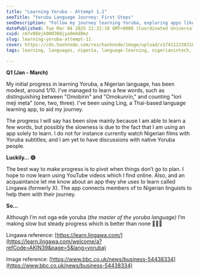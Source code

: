 ```yaml
---
title: "Learning Yoruba - Attempt 1.1"
seoTitle: "Yoruba Language Journey: First Steps"
seoDescription: "Follow my journey learning Yoruba, exploring apps like Ling and Lingawa, and embracing new resources to enhance my progress"
datePublished: Tue Mar 04 2025 21:32:10 GMT+0000 (Coordinated Universal Time)
cuid: cm7v08ejk000308jya9m4d8mz
slug: learning-yoruba-attempt-11
cover: https://cdn.hashnode.com/res/hashnode/image/upload/v1741122383180/da45eb7b-4caf-4ad7-8cb5-3ec0194f50e2.png
tags: learning, languages, nigeria, language-learning, nigerianintech, yoruba

---
```


**Q1 (Jan - March)**

My initial progress in learning Yoruba, a Nigerian language, has been modest, around 1/10. I've managed to learn a few words, such as distinguishing between "Omobirin" and "Omokunrin," and counting "lori meji mẹta" (one, two, three). I've been using Ling, a Thai-based language learning app, to aid my journey.

The progress I will say has been slow mainly because I am able to learn a few words, but possibly the slowness is due to the fact that I am using an app solely to learn. I do not for instance currently watch Nigerian films with Yoruba subtitles; and I am yet to have discussions with native Yoruba people.

**Luckily… 😄**

The best way to make progress is to pivot when things don’t go to plan. I hope to now learn using YouTube videos which I find online. Also, and an acquaintance let me know about an app they she uses to learn called Lingawa (formerly X). The app connects members of to Nigerian linguists to help them with their journey.

**So…**

Although I’m not oga ede yoruba (*the master of the yoruba language)* I’m making slow but steady progress which is better than none 💪🏾🔥

Lingawa reference: [https://learn.lingawa.com/](https://learn.lingawa.com/welcome/a?refCode=AKIN39&page=5&lang=yoruba)

Image reference: [https://www.bbc.co.uk/news/business-54438334](https://www.bbc.co.uk/news/business-54438334)